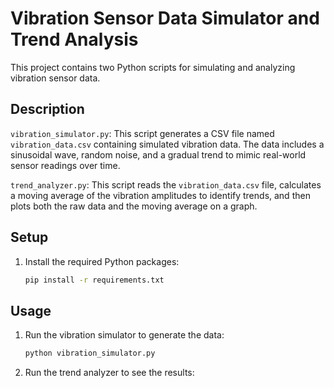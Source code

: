 # Vibration Sensor Data Simulator and Trend Analysis

This project contains two Python scripts for simulating and analyzing vibration sensor data.

## Description

`vibration_simulator.py`: This script generates a CSV file named `vibration_data.csv` containing simulated vibration data. The data includes a sinusoidal wave, random noise, and a gradual trend to mimic real-world sensor readings over time.

`trend_analyzer.py`: This script reads the `vibration_data.csv` file, calculates a moving average of the vibration amplitudes to identify trends, and then plots both the raw data and the moving average on a graph.

## Setup

1.  Install the required Python packages:
    ```bash
    pip install -r requirements.txt
    ```

## Usage

1.  Run the vibration simulator to generate the data:
    ```bash
    python vibration_simulator.py
    ```

2.  Run the trend analyzer to see the results:
